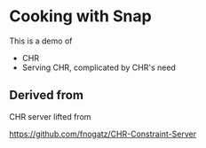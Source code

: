 # Cooking with Snap

This is a demo of
 
  * CHR
  * Serving CHR, complicated by CHR's need 


## Derived from

CHR server lifted from

https://github.com/fnogatz/CHR-Constraint-Server


